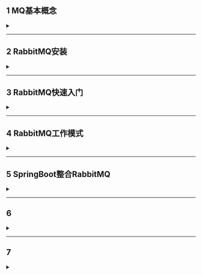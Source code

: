 ## 1 MQ基本概念

<details>
<summary> </summary>

### 1.1 MQ概述
MQ全程Message Queue(消息队列)，是在消息的传输过程中保存消息的容器。多用于分布式系统之间进行通信

### 1.2 MQ优势
- 优势
  - 应用解耦：提高系统容错性和可维护性
  - 异步提速：提升用户体验和系统吞吐量
  - 削峰填谷：提高系统稳定性



### 1.3 MQ劣势
- 劣势
  - 系统可用性降低
    - 系统引入外部依赖越多，系统稳定性越差，一旦MQ宕机，就会对业务造成影响
  - 系统复杂性提供
    - 如何保证消息没有被重复消费、如何处理消息丢失、保证消息传递顺序性
  - 一致性问题

### 1.4 RabbitMQ简介
- AMQP，高级消息队列协议，是一个网络协议。基于此协议的客户端与消息中间件可以传递消息，并不受客户端、中间件不同产品，不同开发语言等条件限制  
基础框架
![](/img/RabbitMQ/base_structrue.png)

### 1.5 JMS
- JMS即JavaMessage Service，消息服务应用程序接口，是java中面向消息中间件的API



</details>

---

## 2 RabbitMQ安装

<details>
<summary> </summary>

在linux上搭建
### 2.1 准备
- [RabbitMQ3.6.5安装包](https://github.com/rabbitmq/rabbitmq-server/releases?expanded=true&page=4&q=3.6.5)
- [erlang安装包](https://github.com/rabbitmq/erlang-rpm/releases?page=22)
- 注意RabbitMQ版本需使用对应erlang版本，rabbitMQ官网可查看  
 [版本查询](https://www.rabbitmq.com/which-erlang.html)


```
#安装依赖环境
yum install build-essential openssl openssl-devel uni0DBC unix0DBC-devel make gcc gcc-c++ kernel-devel m4 ncurses-devel tk tc xz 
#安装erlang
rpm -ivh erlang-19.3.6.5-1.el7.centos.x86_64.rpm
#socat安装(rabbitmq依赖)
yum install -y socat
#安装RabbitMQ
rpm -ivh rabbitmq-server-3.6.5-1.noarch.rpm

```

**启动**
```
systemctl start rabbitmq-server #启动
systemctl restart rabbitmq-server #重启
systemctl stop rabbitmq-server #停止
systemctl status rabbitmq-server #状态
```
**开启管理界面以及配置**
```
rabbitmq-plugins enable rabbitmq_management
#修改默认配置信息
vim /usr/lib/rabbitmq/lib/rabbitmq_server-3.6.5/ebin/rabbit.app
#将loopback_users中的guest释放，即删除<<"">>符号,配置结束记得restart服务
```
**登录测试**
- 访问http://虚拟机ip:15672/
  - 端口默认15672
  - 注意虚拟机防火墙拦截，简单解决方法关闭虚拟机防火墙

**解决config file not found**
将/usr/share/doc/rabbitmq-server-3.6.5/下rabbitmq.config.example复制到/etc/rabbitmq/
```
cp /usr/share/doc/rabbitmq-server-3.6.5/rabbitmq.config.example /etc/rabbitmq/rabbitmq.config
```
操作后重启服务即可


</details>

---

## 3 RabbitMQ快速入门

<details>
<summary> </summary>

- 创建Consumer、Provider模块
依赖
```
<dependency>
    <groupId>com.rabbitmq</groupId>
    <artifactId>amqp-client</artifactId>
    <version>5.14.2</version>
</dependency>
```
**Provider简单模式下**
```java
public class ProviderHelloWorld {
    public static void main(String[] args) throws IOException, TimeoutException {
        //1.创建连接工厂
        ConnectionFactory factory=new ConnectionFactory();
        //2.设置参数
        factory.setHost("192.168.52.129"); //ip
        factory.setPort(5672); //port 默认5672
        factory.setVirtualHost("/itcast");//虚拟机 默认/
        factory.setUsername("pptp"); //用户名
        factory.setPassword("pptp"); //密码
        factory.setHandshakeTimeout(300000000);//设置握手时间 解决超时报错问题
        //3.创建连接
        Connection connection = factory.newConnection();
        //4.创建channel
        Channel channel=connection.createChannel();
        //5.创建Queue
        /**
         *参数
         * 1. queue 队列名称
         * 2. durable 是否持久化，当mq重启后还在
         * 3. exclusive 是否独占，只能有一个consumer监听。当connection关闭时是否删除队列
         * 4. autoDelete 是否自动删除
         * 5. arguments 参数
         */
        channel.queueDeclare("helloWorld",true,false,false,null);
        //6.发送消息
        /**
         * 参数
         * 1. exchange 交换机名称，默认""
         * 2. routingKey 路由名称
         * 3. props 配置信息
         * 4. body 发送的消息数据
         */
        String body="hello rbmq";
        channel.basicPublish("","helloWorld",null,body.getBytes());
        
        //7.释放资源
        channel.close();
        connection.close();
    }
}
```
执行成功后页面管理queues结果  
![](/img/RabbitMQ/result1.png)

**Consumer**
```java
public class ConsumerHelloWorld {
    public static void main(String[] args) throws IOException, TimeoutException {
        ConnectionFactory factory=new ConnectionFactory();
        factory.setHost("192.168.52.129"); //ip
        factory.setPort(5672); //port 默认5672
        factory.setVirtualHost("/itcast");//虚拟机 默认/
        factory.setUsername("pptp"); //用户名
        factory.setPassword("pptp"); //密码
        factory.setHandshakeTimeout(300000000);//设置握手时间
        Connection connection = factory.newConnection();
        Channel channel=connection.createChannel();
        channel.queueDeclare("helloWorld",true,false,false,null);
        //接收消息
        /**
         * 参数
         * 1. queue 队列名称
         * 2. autoAck 是否自动确认
         * 3. callback 回调对象
         */
        Consumer consumer=new DefaultConsumer(channel){
            //回调方法，当收到消息后会自动执行该方法

            /**
             * 
             * @param consumerTag 标识
             * @param envelope 获取信息
             * @param properties 配置信息
             * @param body 数据
             * @throws IOException
             */
            @Override
            public void handleDelivery(String consumerTag, Envelope envelope, AMQP.BasicProperties properties, byte[] body) throws IOException {
                System.out.println(body.toString());
            }
        };
        channel.basicConsume("helloWorld",true, consumer);
    }
}
```

</details>

---

## 4 RabbitMQ工作模式

<details>
<summary> </summary>

### 4.1 Queues工作队列模式
![](/img/RabbitMQ/work_queues.png)
- 相比简单模式多了多个消费端，多个消费端共同消费同一个队列中的消息
- 应用于对于任务过重或任务较多情况，可以提高任务处理速度
- 代码上与简单模式无异

### 4.2 Pub/Sub订阅模式
![](/img/RabbitMQ/Pub_Sub.png)
- 引入了交换机(X)角色
  - 一方面接受生产者发送的消息，另一方面知道如何处理消息，如递交给某个特定队列。操作取决于Exchange类型:
    - Fanout：广播，将消息交给所有绑定到交换机的队列
    - Direct：定向，将消息交给符合指定routingkey的队列
    - Topic：通配符，把消息交给符合routing pattern的队列
    - Headers：参数匹配
- Exchange只负责转发消息，不具备存储消息的能力，因此如果没有任何队列与Exchange绑定，或者没有符合路由规则的队列，那么消息会丢失  


#### 4.2.1 Provider
> 主要增添了创建交换机和绑定步骤
```java
public class ProviderPubSub {
    public static void main(String[] args) throws IOException, TimeoutException {
        ConnectionFactory factory=new ConnectionFactory();
        factory.setHost("192.168.52.129"); 
        factory.setPort(5672); 
        factory.setVirtualHost("/itcast");
        factory.setUsername("pptp"); 
        factory.setPassword("pptp");
        factory.setHandshakeTimeout(300000000);
        Connection connection = factory.newConnection();
        Channel channel=connection.createChannel();
        //5.创建交换机
        /**
         * 参数
         * 1. exchange 交换机名称
         * 2. type 交换机类型
         *      DIRECT：定向
         *      FANOUT：广播
         *      TOPIC：通配符放松
         *      HEADERS：参数匹配
         * 3. durable：是否持久化
         * 4. autoDelete：自动删除
         * 5. internal：内部使用，一般false
         * 6. arguments：参数
         */
        String exchangeName="testFanout";
        channel.exchangeDeclare(exchangeName, BuiltinExchangeType.FANOUT,true,false,false,null);
        //6.创建队列
        String queue1Name="testFanoutQueue1";
        String queue2Name="testFanoutQueue2";
        channel.queueDeclare(queue1Name,true,false,false,null);
        channel.queueDeclare(queue2Name,true,false,false,null);
        //7.绑定队列和交换机
        /**
         * 参数
         * 1. queue：队列名称
         * 2. exchange：交换机名称
         * 3. routingKey：路由键，绑定规则，fanout默认为空字符串
         */
        channel.queueBind(queue1Name,exchangeName,"");
        channel.queueBind(queue2Name,exchangeName,"");
        //8. 发送消息
        String body="呵呵";
        channel.basicPublish(exchangeName,"",null,body.getBytes());
        //9/释放资源
        channel.close();
        connection.close();
    }
}
```
执行结果可发现两队列各有一条消息
![](/img/RabbitMQ/result2.png)

#### 4.2.1 Consumer
消费者代码无异，只需指定消费的队列，如样例种的queue1Name,queue2Name

### 4.3 Routing 路由模式
![](/img/RabbitMQ/Routing.png)
- 队列与交换机绑定，需要指定一个RoutingKey
- 消息的发送方在想交换机发送消息时，也必须指定消息的RoutingKey
- 交换机不再把消息交给每一个绑定的对象，而是根据RoutingKey判断，只有Key一致的队列才会受到消息

#### 4.3.1 Provider&Consumer
只需修改交换机的绑定参数即routingKey即可
例如：
```java
channel.queueBind(queue1Name,exchangeName,"error");
channel.queueBind(queue2Name,exchangeName,"info");
channel.queueBind(queue2Name,exchangeName,"error");
channel.queueBind(queue2Name,exchangeName,"warning");
```

### 4.4 Topics 通配符模式
![](/img/RabbitMQ/Topics.png)
- 能实现Pub/Sub和Routing模式的功能，至少Topic在配置routingKey时可以使用通配符，更加灵活  
通配符规则  

|符号|规则|示例|
|-|-|-|
|*|匹配一个单词|`pptp.*`将匹配`pptp.a`、`pptp.b`|
|#|匹配0个或多个单词|`pptp.#`将匹配`pptp.a.b`、`pptp.b.a`|
</details>

---

## 5 SpringBoot整合RabbitMQ

<details>
<summary> </summary>

### 5.1 SpringAMQP0
- 基于AMQP协议定义的一套API规范，提供了模板来发送和接受消息。包含两部分，其中spring-amqp是基础抽象，spring-rabbit是底层的默认实现

**依赖**
```xml
<dependency>
    <groupId>org.springframework.boot</groupId>
    <artifactId>spring-boot-starter-amqp</artifactId>
</dependency>
```
**application配置**
```yml
spring:
  rabbitmq:
    host:  192.168.52.129 #主机名
    port:  5672 #端口
    virtual-host:  /itcast #虚拟主机
    username:  pptp #用户名
    password:  pptp #密码
    #设置连接超时时间,单位ms
    #解决.concurrent.TimeoutException报错
    connection-timeout:  0

```

#### 5.1.1 简单样例
- SpringAMQP提供了RabbitTemplate工具类，方便我们发送消息
> 该样例队列用图形页面添加  

**发送消息**
```java
@Autowired
private RabbitTemplate rabbitTemplate;

@Test
void testSimpleQueue() {
    //队列名
    String queueName = "pptp.queue";
    // 消息
    String message = "hello rabbitmq";
    // 发送
    rabbitTemplate.convertAndSend(queueName,message);
    //rabbitTemplate.convertAndSend(exchangeName,routingKey,message);
}
```
**接收消息**
```java
@Component
public class SpringRabbitListener {

    @RabbitListener(queues = "pptp.queue") //声明要监听的队列名称
    public void listenSimpleQueue(String msg){
        System.out.println(msg);
    }
}
```

#### 5.1.2 队列与交换机声明
SpringAMQP提供了几个类，用来声明队列、交换机及其绑定关系
- Queue：用于声明队列，可以用工厂类QueueBuilder构建
- Exchange：用于声明交换机，可以用工厂类ExchangeBuilder构建
- Binding：用于声明队列和交换机的绑定关系，可以用工厂类BindingBuilder构建

**5.1.2.1 基于Bean声明**
```java
@Configuration
public class FanoutConfiguration {
    //声明FanoutExchange交换机
    @Bean
    public FanoutExchange fanoutExchange(){
        return new FanoutExchange("pptp.fanout");
    }
    //声明队列1
    @Bean
    public Queue fanoutQueue1(){
        return new Queue("fanout.queue1");
    }
    //绑定队列1与交换机
    @Bean
    public Binding bindingQueue1(Queue fanoutQueue1,FanoutExchange fanoutExchange){
        return BindingBuilder.bind(fanoutQueue1).to(fanoutExchange);
    }
}

```
**5.1.2.2 基于注解声明**
```java
@RabbitListener(bindings = @QueueBinding(
        value = @Queue(name = "direct.queue1",durable = "true"),
        exchange = @Exchange(name = "pptp.direct",type = ExchangeTypes.DIRECT),
        key = "123"
)
)
public void listenSimpleQueue2(String msg) throws InterruptedException{
    System.out.println(msg);
}
```


</details>

---

## 6 

<details>
<summary> </summary>




</details>

---

## 7 

<details>
<summary> </summary>




</details>
